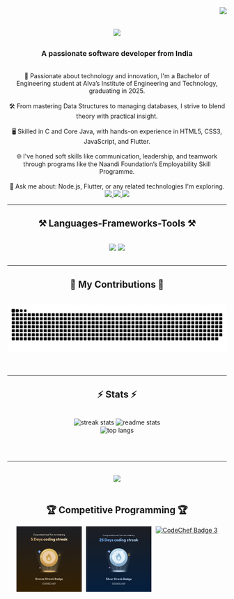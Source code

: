 <img align="right" src="https://visitor-badge.laobi.icu/badge?page_id=salesp07.salesp07" />

<body style="background-image: url('https://tse3.mm.bing.net/th?id=OIP.DrQ9r0UM3pZwCrGXo-8d6QHaEI&pid=Api&P=0&h=180'); background-size: cover; background-repeat: no-repeat; background-attachment: fixed;">
    <h1 align="center">
        <img src="https://readme-typing-svg.herokuapp.com/?font=Righteous&size=35&center=true&vCenter=true&width=500&height=70&duration=4000&lines=Hi+There!+👋;+I'm+Vinay!;" />
    </h1>
</body>
<h3 align="center">A passionate software developer from India</h3>

<br/>

<div align="center">
    🚀 Passionate about technology and innovation, I'm a Bachelor of Engineering student at Alva’s Institute of Engineering and Technology, graduating in 2025.
    <br/><br/>
    🛠️ From mastering Data Structures to managing databases, I strive to blend theory with practical insight.
    <br/><br/>
    🖥️ Skilled in C and Core Java, with hands-on experience in HTML5, CSS3, JavaScript, and Flutter.
    <br/><br/>
    🌐 I've honed soft skills like communication, leadership, and teamwork through programs like the Naandi Foundation’s Employability Skill Programme.
    <br/><br/>
    💬 Ask me about: Node.js, Flutter, or any related technologies I'm exploring.
</div>

<div align="center"> 
    <a href="mailto:vinaykumarss904@gmail.com">
        <img src="https://img.shields.io/badge/Gmail-333333?style=for-the-badge&logo=gmail&logoColor=red" />
    </a>
    <a href="https://www.linkedin.com/in/vinayakumarass/" target="_blank">
        <img src="https://img.shields.io/badge/LinkedIn-0077B5?style=for-the-badge&logo=linkedin&logoColor=white" />
    </a>
    <a href="https://vinaya-kumarass.github.io/projects.github.io/VinayakumaraSS/" target="_blank">
        <img src="https://img.shields.io/badge/Portfolio-FF5722?style=for-the-badge&logo=todoist&logoColor=white" />
    </a>
</div>

<hr/>

<h2 align="center">⚒️ Languages-Frameworks-Tools ⚒️</h2>
<br/>
<div align="center">
    <img src="https://skillicons.dev/icons?i=bootstrap,html,css,flutter,vscode,github,figma,git" />
    <img src="https://skillicons.dev/icons?i=python,javascript,c,java,mysql,php" /><br>
</div>

<br/>
<hr/>

<div align="center">
    <h2>🐍 My Contributions 🐍</h2>
    <br>
    <img alt="snake eating my contributions" src="https://raw.githubusercontent.com/salesp07/salesp07/output/github-contribution-grid-snake.svg" />
    <br/><br/><br/>
</div>

<hr/>

<h2 align="center">⚡ Stats ⚡</h2>
<br>
<div align=center>
    <img width=390 src="https://github-readme-streak-stats-salesp07.vercel.app/?user=salesp07&count_private=true&theme=react&border_radius=10" alt="streak stats"/>
    <img width=390 src="https://github-readme-stats-salesp07.vercel.app/api?username=salesp07&count_private=true&show_icons=true&theme=react&rank_icon=github&border_radius=10" alt="readme stats" />
    <br/>
    <img width=325 align="center" src="https://github-readme-stats-salesp07.vercel.app/api/top-langs/?username=salesp07&hide=HTML&langs_count=8&layout=compact&theme=react&border_radius=10&size_weight=0.5&count_weight=0.5&exclude_repo=github-readme-stats" alt="top langs" />
</div>

<br/><br/>

<hr/>

<br/>

<div align="center">
    <a href='https://vinaya-kumarass.github.io/projects.github.io/VinayakumaraSS/' target='_blank'><img height='64' style='border:0px;height:44px;' src='https://www.bing.com/images/search?view=detailV2&ccid=DvRi86EU&id=7F66CD49F476214688D3A385A380493C82885FF7&thid=OIP.DvRi86EUB0BhOhB7DVDy4AHaE8&mediaurl=https%3A%2F%2Fstatic.vecteezy.com%2Fti%2Fvetor-gratis%2Fp2%2F11824579-botao-visualizar-portfolio-balao-de-fala-veja-o-modelo-de-banner-da-web-de-portfolio-ilustracaoial-vetor.jpg&exph=1280&expw=1920&q=portfolio+banner&form=IRPRST&ck=BCA8C919DE60EB70AC74EF8B6C514410&selectedindex=16&itb=0&ajaxhist=0&ajaxserp=0&pivotparams=insightsToken%3Dccid_QiTcH%252Brc*cp_ED1425DE1CE83042497A95280EDEF89C*mid_38088CB38B008210A8504A04221CF1C70163F149*rcid_ED1425DE1CE83042497A95280EDEF89C*thid_OIP.QiTcH-rczrtGUezETH0sSAHaFL&rcid=BCA8C919DE60EB70AC74EF8B6C514410&vt=0&sim=11&ajaxhist=0&ajaxserp=0' /></a>
</div>

<br/>

<div align="center">
    <h2>🏆 Competitive Programming 🏆</h2>
    <div style="display: flex; justify-content: center; flex-wrap: wrap; gap: 10px;">
        <a href="https://www.codechef.com/users/salesp07" target="_blank">
            <img src="https://github.com/vinaya-kumaraSS/vinaya-kumaraSS/blob/main/CodeChefBadge.png" alt="CodeChef Badge 1" width="150"/>
        </a>
        <a href="https://www.codechef.com/users/salesp07" target="_blank">
            <img src="https://github.com/vinaya-kumaraSS/vinaya-kumaraSS/blob/main/CodeChefBadge%20(1).png" alt="CodeChef Badge 2" width="150"/>
        </a>
        <a href="https://www.codechef.com/users/salesp07" target="_blank">
            <img src="https://img.shields.io/badge/CodeChef-5C5C5C?style=for-the-badge&logo=codechef&logoColor=white" alt="CodeChef Badge 3" width="150"/>
        </a>
    </div>
</div>

<br/>
